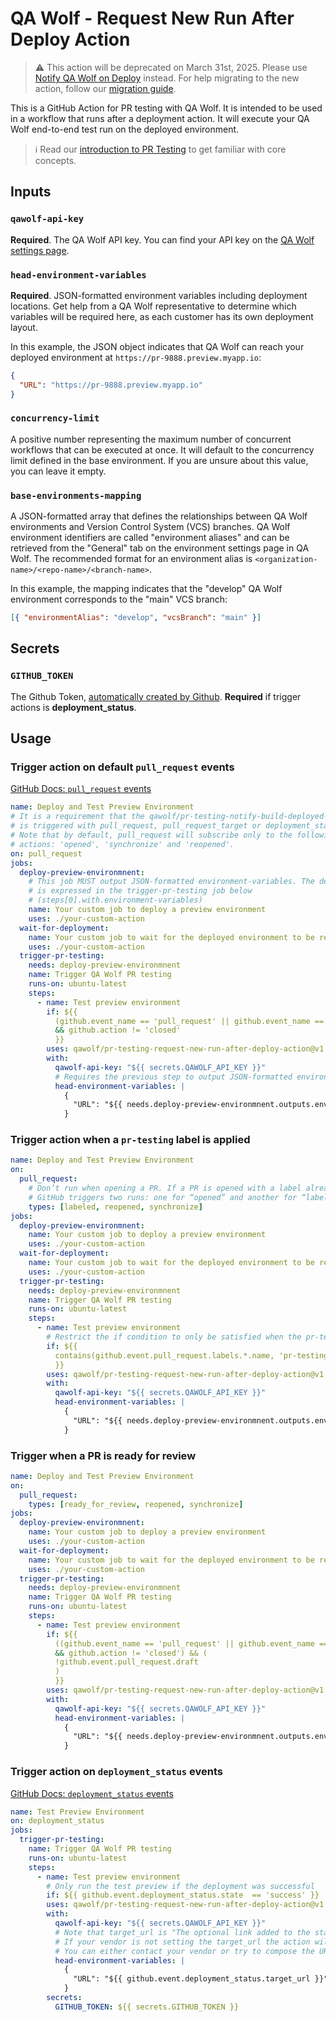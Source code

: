 # QA Wolf - Request New Run After Deploy Action

> ⚠️ This action will be deprecated on March 31st, 2025. Please use [Notify QA Wolf on Deploy](https://github.com/marketplace/actions/notify-qa-wolf-on-deploy) instead. For help migrating to the new action, follow our [migration guide](https://www.notion.so/qawolf/Setting-up-PR-Testing-03b1adb643b94779be7b4ab77bac755a?pvs=4#d324dd59aa454936a53b08ea3e054174).

This is a GitHub Action for PR testing with QA Wolf. It is intended to be used in a workflow that runs after a deployment action. It will execute your QA Wolf end-to-end test run on the deployed environment.

> ℹ️ Read our [introduction to PR Testing](https://qawolf.notion.site/VCS-Branch-Testing-45be5d10d93249aeb8c1f995d26356ec?pvs=4) to get familiar with core concepts.

## Inputs

### `qawolf-api-key`

**Required**. The QA Wolf API key. You can find your API key on the [QA Wolf settings page](https://app.qawolf.com/settings).

### `head-environment-variables`

**Required**. JSON-formatted environment variables including deployment locations. Get help from a QA Wolf representative to determine which variables will be required here, as each customer has its own deployment layout.

In this example, the JSON object indicates that QA Wolf can reach your deployed environment at `https://pr-9888.preview.myapp.io`:

```json
{
  "URL": "https://pr-9888.preview.myapp.io"
}
```

### `concurrency-limit`

A positive number representing the maximum number of concurrent workflows that can be executed at once. It will default to the concurrency limit defined in the base environment. If you are unsure about this value, you can leave it empty.

### `base-environments-mapping`

A JSON-formatted array that defines the relationships between QA Wolf environments and Version Control System (VCS) branches. QA Wolf environment identifiers are called "environment aliases" and can be retrieved from the "General" tab on the environment settings page in QA Wolf. The recommended format for an environment alias is `<organization-name>/<repo-name>/<branch-name>`.

In this example, the mapping indicates that the "develop" QA Wolf environment corresponds to the "main" VCS branch:

```json
[{ "environmentAlias": "develop", "vcsBranch": "main" }]
```

## Secrets

### `GITHUB_TOKEN`

The Github Token, [automatically created by Github](https://docs.github.com/en/actions/security-guides/automatic-token-authentication#about-the-github_token-secret). **Required** if trigger actions is **deployment_status**.

## Usage

### Trigger action on default `pull_request` events

[GitHub Docs: `pull_request` events](https://docs.github.com/en/actions/using-workflows/events-that-trigger-workflows#pull_request)

```yaml
name: Deploy and Test Preview Environment
# It is a requirement that the qawolf/pr-testing-notify-build-deployed-action
# is triggered with pull_request, pull_request_target or deployment_status events exclusively.
# Note that by default, pull_request will subscribe only to the following
# actions: 'opened', 'synchronize' and 'reopened'.
on: pull_request
jobs:
  deploy-preview-environmnent:
    # This job MUST output JSON-formatted environment-variables. The dependency
    # is expressed in the trigger-pr-testing job below
    # (steps[0].with.environment-variables)
    name: Your custom job to deploy a preview environment
    uses: ./your-custom-action
  wait-for-deployment:
    name: Your custom job to wait for the deployed environment to be ready
    uses: ./your-custom-action
  trigger-pr-testing:
    needs: deploy-preview-environmnent
    name: Trigger QA Wolf PR testing
    runs-on: ubuntu-latest
    steps:
      - name: Test preview environment
        if: ${{
          (github.event_name == 'pull_request' || github.event_name == 'pull_request_target')
          && github.action != 'closed'
          }}
        uses: qawolf/pr-testing-request-new-run-after-deploy-action@v1
        with:
          qawolf-api-key: "${{ secrets.QAWOLF_API_KEY }}"
          # Requires the previous step to output JSON-formatted environment variables
          head-environment-variables: |
            {
              "URL": "${{ needs.deploy-preview-environmnent.outputs.environment-variables.URL }}"
            }
```

### Trigger action when a `pr-testing` label is applied

```yaml
name: Deploy and Test Preview Environment
on:
  pull_request:
    # Don’t run when opening a PR. If a PR is opened with a label already attached,
    # GitHub triggers two runs: one for “opened” and another for “labeled”
    types: [labeled, reopened, synchronize]
jobs:
  deploy-preview-environmnent:
    name: Your custom job to deploy a preview environment
    uses: ./your-custom-action
  wait-for-deployment:
    name: Your custom job to wait for the deployed environment to be ready
    uses: ./your-custom-action
  trigger-pr-testing:
    needs: deploy-preview-environmnent
    name: Trigger QA Wolf PR testing
    runs-on: ubuntu-latest
    steps:
      - name: Test preview environment
        # Restrict the if condition to only be satisfied when the pr-testing label is applied.
        if: ${{
          contains(github.event.pull_request.labels.*.name, 'pr-testing')
          }}
        uses: qawolf/pr-testing-request-new-run-after-deploy-action@v1
        with:
          qawolf-api-key: "${{ secrets.QAWOLF_API_KEY }}"
          head-environment-variables: |
            {
              "URL": "${{ needs.deploy-preview-environmnent.outputs.environment-variables.URL }}"
            }
```

### Trigger when a PR is ready for review

```yaml
name: Deploy and Test Preview Environment
on:
  pull_request:
    types: [ready_for_review, reopened, synchronize]
jobs:
  deploy-preview-environmnent:
    name: Your custom job to deploy a preview environment
    uses: ./your-custom-action
  wait-for-deployment:
    name: Your custom job to wait for the deployed environment to be ready
    uses: ./your-custom-action
  trigger-pr-testing:
    needs: deploy-preview-environmnent
    name: Trigger QA Wolf PR testing
    runs-on: ubuntu-latest
    steps:
      - name: Test preview environment
        if: ${{
          ((github.event_name == 'pull_request' || github.event_name == 'pull_request_target')
          && github.action != 'closed') && (
          !github.event.pull_request.draft
          )
          }}
        uses: qawolf/pr-testing-request-new-run-after-deploy-action@v1
        with:
          qawolf-api-key: "${{ secrets.QAWOLF_API_KEY }}"
          head-environment-variables: |
            {
              "URL": "${{ needs.deploy-preview-environmnent.outputs.environment-variables.URL }}"
            }
```

### Trigger action on `deployment_status` events

[GitHub Docs: `deployment_status` events](https://docs.github.com/en/actions/using-workflows/events-that-trigger-workflows#deployment_status)

```yaml
name: Test Preview Environment
on: deployment_status
jobs:
  trigger-pr-testing:
    name: Trigger QA Wolf PR testing
    runs-on: ubuntu-latest
    steps:
      - name: Test preview environment
        # Only run the test preview if the deployment was successful
        if: ${{ github.event.deployment_status.state  == 'success' }}
        uses: qawolf/pr-testing-request-new-run-after-deploy-action@v1
        with:
          qawolf-api-key: "${{ secrets.QAWOLF_API_KEY }}"
          # Note that target_url is "The optional link added to the status.".
          # If your vendor is not setting the target_url the action will not work.
          # You can either contact your vendor or try to compose the URL by following your vendor documentation.
          head-environment-variables: |
            {
              "URL": "${{ github.event.deployment_status.target_url }}"
            }
        secrets:
          GITHUB_TOKEN: ${{ secrets.GITHUB_TOKEN }}
```
